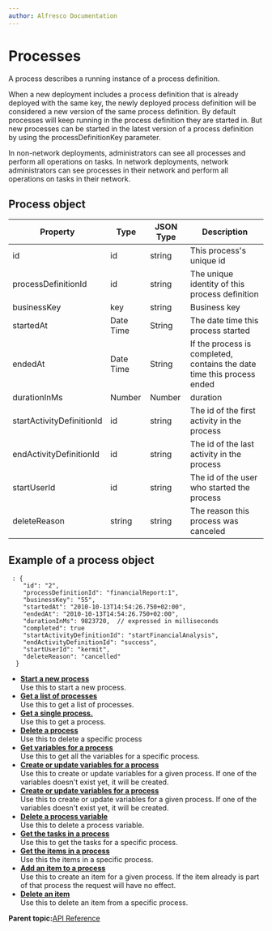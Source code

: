 ```yaml
---
author: Alfresco Documentation
---
```


# Processes

A process describes a running instance of a process definition.

When a new deployment includes a process definition that is already deployed with the same key, the newly deployed process definition will be considered a new version of the same process definition. By default processes will keep running in the process definition they are started in. But new processes can be started in the latest version of a process definition by using the processDefinitionKey parameter.

In non-network deployments, administrators can see all processes and perform all operations on tasks. In network deployments, network administrators can see processes in their network and perform all operations on tasks in their network.

## Process object

|Property|Type|JSON Type|Description|
|--------|----|---------|-----------|
|id|id|string|This process's unique id|
|processDefinitionId|id|string|The unique identity of this process definition|
|businessKey|key|string|Business key|
|startedAt|Date Time|String|The date time this process started|
|endedAt|Date Time|String|If the process is completed, contains the date time this process ended|
|durationInMs|Number|Number|duration|
|startActivityDefinitionId|id|string|The id of the first activity in the process|
|endActivityDefinitionId|id|string|The id of the last activity in the process|
|startUserId|id|string|The id of the user who started the process|
|deleteReason|string|string|The reason this process was canceled|

## Example of a process object

```
 : {
    "id": "2",
    "processDefinitionId": "financialReport:1",
    "businessKey": "55",
    "startedAt": "2010-10-13T14:54:26.750+02:00",
    "endedAt": "2010-10-13T14:54:26.750+02:00",
    "durationInMs": 9823720,  // expressed in milliseconds
    "completed": true
    "startActivityDefinitionId": "startFinancialAnalysis",
    "endActivityDefinitionId": "success",
    "startUserId": "kermit",
    "deleteReason": "cancelled"
  }
```

-   **[Start a new process](../../../pra/1/concepts/act-processes-post-process.md)**  
Use this to start a new process.
-   **[Get a list of processes](../../../pra/1/concepts/act-processes-get-processes.md)**  
Use this to get a list of processes.
-   **[Get a single process.](../../../pra/1/concepts/act-processes-get-process.md)**  
Use this to get a process.
-   **[Delete a process](../../../pra/1/concepts/act-processes-delete-process.md)**  
Use this to delete a specific process
-   **[Get variables for a process](../../../pra/1/concepts/act-processes-get-variables.md)**  
Use this to get all the variables for a specific process.
-   **[Create or update variables for a process](../../../pra/1/concepts/act-processes-post-variables.md)**  
Use this to create or update variables for a given process. If one of the variables doesn't exist yet, it will be created.
-   **[Create or update variables for a process](../../../pra/1/concepts/act-processes-put-variables.md)**  
Use this to create or update variables for a given process. If one of the variables doesn't exist yet, it will be created.
-   **[Delete a process variable](../../../pra/1/concepts/act-processes-delete-variables.md)**  
Use this to delete a process variable.
-   **[Get the tasks in a process](../../../pra/1/concepts/act-processes-get-tasks.md)**  
Use this to get the tasks for a specific process.
-   **[Get the items in a process](../../../pra/1/concepts/act-processes-get-items.md)**  
Use this the items in a specific process.
-   **[Add an item to a process](../../../pra/1/concepts/act-processes-post-items.md)**  
Use this to create an item for a given process. If the item already is part of that process the request will have no effect.
-   **[Delete an item](../../../pra/1/concepts/act-processes-delete-item.md)**  
Use this to delete an item from a specific process.

**Parent topic:**[API Reference](../../../pra/1/concepts/pra-resources.md)

